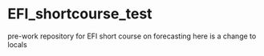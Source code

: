 # EFI_shortcourse_test
pre-work repository for EFI short course on forecasting
here is a change to locals